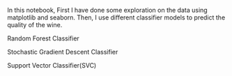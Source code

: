 In this notebook, First I have done some exploration on the data using matplotlib and seaborn. Then, I use different classifier models to predict the quality of the wine.

Random Forest Classifier

Stochastic Gradient Descent Classifier

Support Vector Classifier(SVC)
